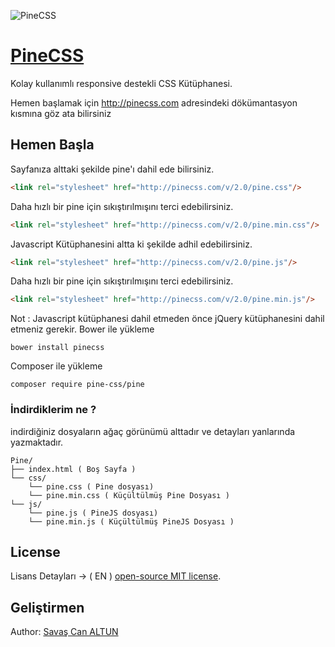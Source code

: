 ![PineCSS](http://pinecss.com/images/pinenew.png "PineCSS Logo")
# [PineCSS](http://pinecss.com)
Kolay kullanımlı responsive destekli CSS Kütüphanesi.

Hemen başlamak için <http://pinecss.com> adresindeki dökümantasyon kısmına göz ata bilirsiniz


## Hemen Başla
Sayfanıza alttaki şekilde pine'ı dahil ede bilirsiniz.
``` html
<link rel="stylesheet" href="http://pinecss.com/v/2.0/pine.css"/>
```
Daha hızlı bir pine için sıkıştırılmışını terci edebilirsiniz.
``` html
<link rel="stylesheet" href="http://pinecss.com/v/2.0/pine.min.css"/>
```

Javascript Kütüphanesini altta ki şekilde adhil edebilirsiniz.
``` html
<link rel="stylesheet" href="http://pinecss.com/v/2.0/pine.js"/>
```
Daha hızlı bir pine için sıkıştırılmışını terci edebilirsiniz.
``` html
<link rel="stylesheet" href="http://pinecss.com/v/2.0/pine.min.js"/>
```
Not : Javascript kütüphanesi dahil etmeden önce jQuery kütüphanesini dahil etmeniz gerekir.
Bower ile yükleme
```
bower install pinecss
```
Composer ile yükleme
```
composer require pine-css/pine
```
### İndirdiklerim ne ?
indirdiğiniz dosyaların ağaç görünümü alttadır ve detayları yanlarında yazmaktadır.
```
Pine/
├── index.html ( Boş Sayfa )
└── css/
    └── pine.css ( Pine dosyası)
    └── pine.min.css ( Küçültülmüş Pine Dosyası )
└── js/
    └── pine.js ( PineJS dosyası)
    └── pine.min.js ( Küçültülmüş PineJS Dosyası )
```
## License
Lisans Detayları -> ( EN )  [open-source MIT license](https://github.com/PineCSS/pine/blob/master/LICENSE).

## Geliştirmen
Author: [Savaş Can ALTUN](http://savascanaltun.com.tr)
